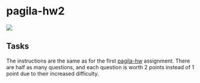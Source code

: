 # pagila-hw2
[![](https://github.com/KaranGoel1/pagila-hw2/workflows/tests/badge.svg)](https://github.com/KaranGoel1/pagila-hw2/actions?query=workflow%3Atests)

## Tasks


The instructions are the same as for the first [pagila-hw](https://github.com/mikeizbicki/pagila-hw) assignment.
There are half as many questions, and each question is worth 2 points instead of 1 point due to their increased difficulty.
